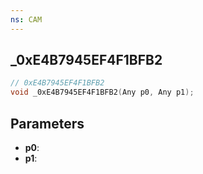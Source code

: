 ```yaml
---
ns: CAM
---
```

## _0xE4B7945EF4F1BFB2

```c
// 0xE4B7945EF4F1BFB2
void _0xE4B7945EF4F1BFB2(Any p0, Any p1);
```

## Parameters
* **p0**:
* **p1**:
